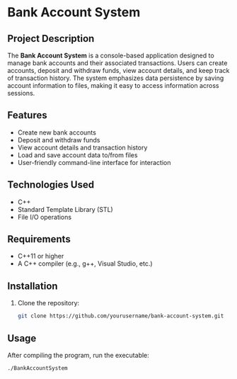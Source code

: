 # Bank Account System

## Project Description

The **Bank Account System** is a console-based application designed to manage bank accounts and their associated transactions. Users can create accounts, deposit and withdraw funds, view account details, and keep track of transaction history. The system emphasizes data persistence by saving account information to files, making it easy to access information across sessions.

## Features

- Create new bank accounts
- Deposit and withdraw funds
- View account details and transaction history
- Load and save account data to/from files
- User-friendly command-line interface for interaction

## Technologies Used

- C++
- Standard Template Library (STL)
- File I/O operations

## Requirements

- C++11 or higher
- A C++ compiler (e.g., g++, Visual Studio, etc.)

## Installation

1. Clone the repository:
   ```bash
   git clone https://github.com/yourusername/bank-account-system.git

## Usage
After compiling the program, run the executable:
```bash
./BankAccountSystem
